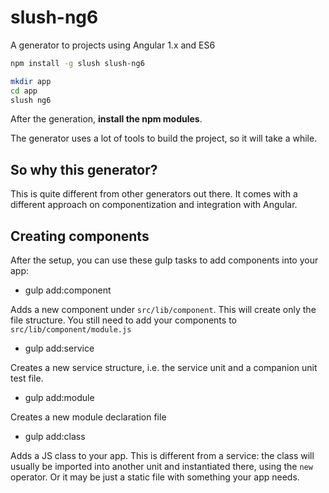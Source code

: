 # slush-ng6

A generator to projects using Angular 1.x and ES6

```bash
npm install -g slush slush-ng6

mkdir app
cd app
slush ng6
```

After the generation, **install the npm modules**.

The generator uses a lot of tools to build the project, so it will take a while.

## So why this generator?

This is quite different from other generators out there. It comes with a different
approach on componentization and integration with Angular.

## Creating components

After the setup, you can use these gulp tasks to add components into your app:

- gulp add:component

Adds a new component under `src/lib/component`. This will create only the file structure.
You still need to add your components to `src/lib/component/module.js`

- gulp add:service

Creates a new service structure, i.e. the service unit and a companion unit test file.

- gulp add:module

Creates a new module declaration file

- gulp add:class

Adds a JS class to your app. This is different from a service: the class will usually be
imported into another unit and instantiated there, using the `new` operator. Or it may be
just a static file with something your app needs.